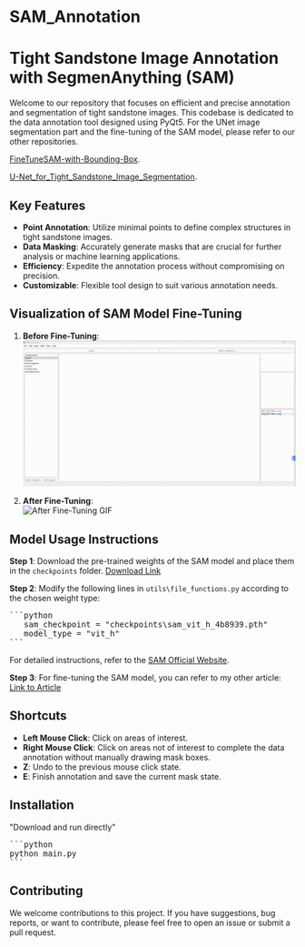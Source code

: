 # SAM_Annotation

# Tight Sandstone Image Annotation with SegmenAnything (SAM)

Welcome to our repository that focuses on efficient and precise annotation and segmentation of tight sandstone images. This codebase is dedicated to the data annotation tool designed using PyQt5. For the UNet image segmentation part and the fine-tuning of the SAM model, please refer to our other repositories.

[FineTuneSAM-with-Bounding-Box](https://github.com/wudi-ldd/FineTuneSAM-with-Bounding-Box).

[U-Net_for_Tight_Sandstone_Image_Segmentation](https://github.com/wudi-ldd/U-Net_for_Tight_Sandstone_Image_Segmentation).

## Key Features

- **Point Annotation**: Utilize minimal points to define complex structures in tight sandstone images.
- **Data Masking**: Accurately generate masks that are crucial for further analysis or machine learning applications.
- **Efficiency**: Expedite the annotation process without compromising on precision.
- **Customizable**: Flexible tool design to suit various annotation needs.

## Visualization of SAM Model Fine-Tuning

1. **Before Fine-Tuning**:  
   ![Before Fine-Tuning GIF](Demonstration/1.gif)  

2. **After Fine-Tuning**:  
   ![After Fine-Tuning GIF](Demonstration/2.gif)  

## Model Usage Instructions

**Step 1**: Download the pre-trained weights of the SAM model and place them in the `checkpoints` folder. [Download Link](https://github.com/facebookresearch/segment-anything)

**Step 2**: Modify the following lines in `utils\file_functions.py` according to the chosen weight type:
<pre>
```python
   sam_checkpoint = "checkpoints\sam_vit_h_4b8939.pth"
   model_type = "vit_h"
```
</pre>

For detailed instructions, refer to the [SAM Official Website](https://github.com/facebookresearch/segment-anything).

**Step 3**: For fine-tuning the SAM model, you can refer to my other article: [Link to Article](https://github.com/wudi-ldd/FineTuneSAM-with-Bounding-Box)

## Shortcuts

- **Left Mouse Click**: Click on areas of interest.
- **Right Mouse Click**: Click on areas not of interest to complete the data annotation without manually drawing mask boxes.
- **Z**: Undo to the previous mouse click state.
- **E**: Finish annotation and save the current mask state.

## Installation
"Download and run directly"
<pre>
```python
python main.py
```
</pre>

## Contributing

We welcome contributions to this project. If you have suggestions, bug reports, or want to contribute, please feel free to open an issue or submit a pull request.




